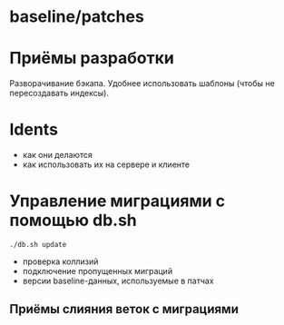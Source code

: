 # baseline/patches

# Приёмы разработки

Разворачивание бэкапа. Удобнее использовать шаблоны (чтобы не пересоздавать индексы).

# Idents

* как они делаются
* как использовать их на сервере и клиенте

# Управление миграциями с помощью db.sh

```
./db.sh update
```

* проверка коллизий
* подключение пропущенных миграций
* версии baseline-данных, используемые в патчах

## Приёмы слияния веток с миграциями